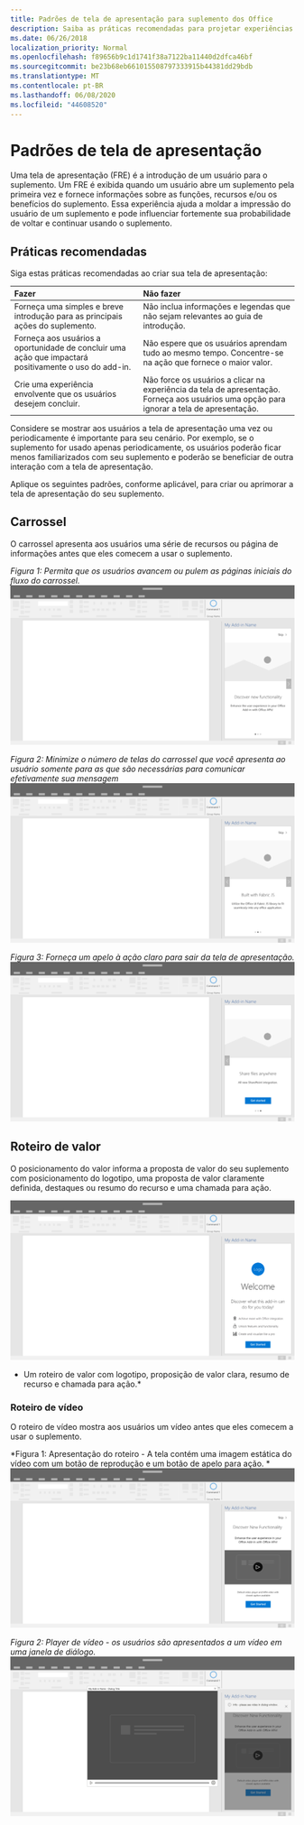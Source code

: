 ```yaml
---
title: Padrões de tela de apresentação para suplemento dos Office
description: Saiba as práticas recomendadas para projetar experiências de tela de apresentação em suplementos do Office.
ms.date: 06/26/2018
localization_priority: Normal
ms.openlocfilehash: f89656b9c1d1741f38a7122ba11440d2dfca46bf
ms.sourcegitcommit: be23b68eb661015508797333915b44381dd29bdb
ms.translationtype: MT
ms.contentlocale: pt-BR
ms.lasthandoff: 06/08/2020
ms.locfileid: "44608520"
---
```

# <a name="first-run-experience-patterns"></a>Padrões de tela de apresentação

Uma tela de apresentação (FRE) é a introdução de um usuário para o suplemento. Um FRE é exibida quando um usuário abre um suplemento pela primeira vez e fornece informações sobre as funções, recursos e/ou os benefícios do suplemento. Essa experiência ajuda a moldar a impressão do usuário de um suplemento e pode influenciar fortemente sua probabilidade de voltar e continuar usando o suplemento.

## <a name="best-practices"></a>Práticas recomendadas


Siga estas práticas recomendadas ao criar sua tela de apresentação:

|Fazer|Não fazer|
|:------|:------|
|Forneça uma simples e breve introdução para as principais ações do suplemento. | Não inclua informações e legendas que não sejam relevantes ao guia de introdução.
|Forneça aos usuários a oportunidade de concluir uma ação que impactará positivamente o uso do add-in. | Não espere que os usuários aprendam tudo ao mesmo tempo. Concentre-se na ação que fornece o maior valor.
|Crie uma experiência envolvente que os usuários desejem concluir. | Não force os usuários a clicar na experiência da tela de apresentação. Forneça aos usuários uma opção para ignorar a tela de apresentação. |



Considere se mostrar aos usuários a tela de apresentação uma vez ou periodicamente é importante para seu cenário. Por exemplo, se o suplemento for usado apenas periodicamente, os usuários poderão ficar menos familiarizados com seu suplemento e poderão se beneficiar de outra interação com a tela de apresentação.



Aplique os seguintes padrões, conforme aplicável, para criar ou aprimorar a tela de apresentação do seu suplemento.



## <a name="carousel"></a>Carrossel


O carrossel apresenta aos usuários uma série de recursos ou página de informações antes que eles comecem a usar o suplemento.

*Figura 1: Permita que os usuários avancem ou pulem as páginas iniciais do fluxo do carrossel.*
![ Apresentação - carrossel - Especificações para o painel de tarefas da área de trabalho](../images/add-in-FRE-step-1.png)



*Figura 2: Minimize o número de telas do carrossel que você apresenta ao usuário somente para as que são necessárias para comunicar efetivamente sua mensagem*
![ Apresentação - carrossel - Especificações para o painel de tarefas da área de trabalho](../images/add-in-FRE-step-2.png)


*Figura 3: Forneça um apelo à ação claro para sair da tela de apresentação.*
![ Apresentação - carrossel - Especificações para o painel de tarefas da área de trabalho](../images/add-in-FRE-step-3.png)



## <a name="value-placemat"></a>Roteiro de valor

O posicionamento do valor informa a proposta de valor do seu suplemento com posicionamento do logotipo, uma proposta de valor claramente definida, destaques ou resumo do recurso e uma chamada para ação.



![Apresentação - roteiro de valor - Especificações do painel de tarefas da área de trabalho ](../images/add-in-FRE-value.png)
* Um roteiro de valor com logotipo, proposição de valor clara, resumo de recurso e chamada para ação.*


### <a name="video-placemat"></a>Roteiro de vídeo

O roteiro de vídeo mostra aos usuários um vídeo antes que eles comecem a usar o suplemento.


*Figura 1: Apresentação do roteiro - A tela contém uma imagem estática do vídeo com um botão de reprodução e um botão de apelo para ação. *![Roteiro de vídeo - Especificações para o painel de tarefas da área de trabalho](../images/add-in-FRE-video.png)



*Figura 2: Player de vídeo - os usuários são apresentados a um vídeo em uma janela de diálogo.*
![ Apresentação de vídeo - Especificações para o painel de tarefas da área de trabalho](../images/add-in-FRE-video-dialog.png)
